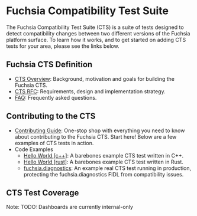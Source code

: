 # Fuchsia Compatibility Test Suite

The Fuchsia Compatibility Test Suite (CTS) is a suite of tests designed
to detect compatibility changes between two different versions of the
Fuchsia platform surface.  To learn how it works, and to get started on adding
CTS tests for your area, please see the links below.

## Fuchsia CTS Definition
* [CTS Overview][overview]: Background, motivation and goals for building the
Fuchsia CTS.
* [CTS RFC][rfc15]: Requirements, design and implementation strategy.
* [FAQ][faq]: Frequently asked questions.

## Contributing to the CTS
* [Contributing Guide][contributing]: One-stop shop with everything you need
to know about contributing to the Fuchsia CTS.  Start here!  Below are a few
examples of CTS tests in action.
* Code Examples
  * [Hello World \[c++\]][hello c++]: A barebones example CTS test written in
C++.
  * [Hello World \[rust\]][hello rust]: A barebones example CTS test written
in Rust.
  * [fuchsia.diagnostics][diag]: An example real CTS test running in
production, protecting the fuchsia.diagnostics FIDL from compatibility issues.

## CTS Test Coverage

Note: TODO: Dashboards are currently internal-only

[overview]: /development/testing/cts/compatibility_testing.md
[rfc15]: /contribute/governance/rfcs/0015_cts.md
[faq]: /development/testing/cts/faq.md
[contributing]: /development/testing/cts/contributing_tests.md
[hello c++]: https://fuchsia.googlesource.com/fuchsia/+/refs/heads/main/sdk/cts/examples/hello_world/
[hello rust]: https://fuchsia.googlesource.com/fuchsia/+/refs/heads/main/sdk/cts/examples/rust/
[diag]: https://fuchsia.googlesource.com/fuchsia/+/refs/heads/main/sdk/cts/tests/fidl/fuchsia.diagnostics/
[cts team]: https://bugs.fuchsia.dev/p/fuchsia/issues/entry?template=Fuchsia+Compatibility+Test+Suite+%28CTS%29

